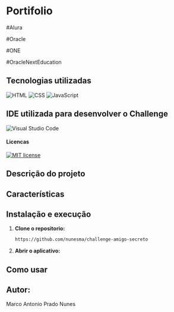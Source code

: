# Portifolio

#Alura

#Oracle

#ONE

#OracleNextEducation

## Tecnologias utilizadas

![HTML](https://img.shields.io/badge/HTML5-E34F26?style=for-the-badge&logo=html5&logoColor=white)
![CSS](https://img.shields.io/badge/CSS3-1572B6?style=for-the-badge&logo=css3&logoColor=white)
![JavaScript](https://img.shields.io/badge/JavaScript-F7DF1E?style=for-the-badge&logo=javascript&logoColor=black)

## IDE utilizada para desenvolver o Challenge
![Visual Studio Code](https://img.shields.io/badge/Visual%20Studio%20Code-0078d7.svg?style=for-the-badge&logo=visual-studio-code&logoColor=white)


#### Licencas
[![MIT license](https://img.shields.io/badge/License-MIT-blue.svg)](https://lbesson.mit-license.org/)


## Descrição do projeto



## Características



## Instalação e execução

1. **Clone o repositorio:**  
  
   ```bash
   https://github.com/nunesma/challenge-amigo-secreto
2. **Abrir o aplicativo:**


## Como usar



## **Autor:** 
Marco Antonio Prado Nunes